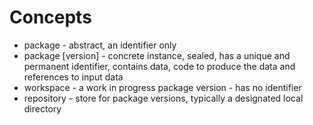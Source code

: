 # Concepts

- package - abstract, an identifier only
- package [version] - concrete instance, sealed, has a unique and permanent identifier, contains data, code to produce the data and references to input data
- workspace - a work in progress package version - has no identifier
- repository - store for package versions, typically a designated local directory
